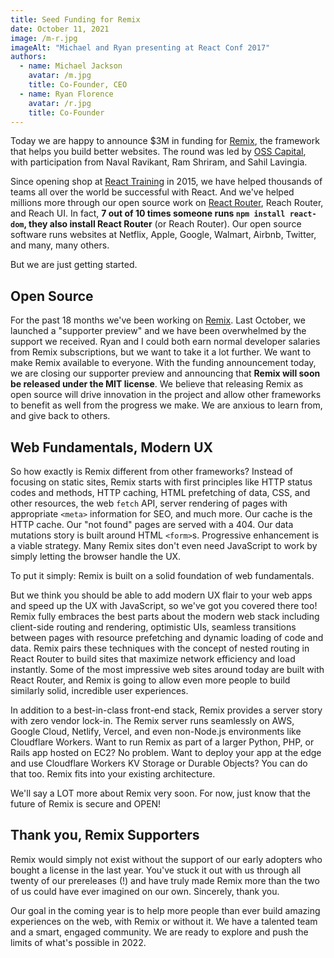 ```yaml
---
title: Seed Funding for Remix
date: October 11, 2021
image: /m-r.jpg
imageAlt: "Michael and Ryan presenting at React Conf 2017"
authors:
  - name: Michael Jackson
    avatar: /m.jpg
    title: Co-Founder, CEO
  - name: Ryan Florence
    avatar: /r.jpg
    title: Co-Founder
---
```


Today we are happy to announce $3M in funding for [Remix](https://remix.run), the framework that helps you build better websites. The round was led by [OSS Capital](https://oss.capital/), with participation from Naval Ravikant, Ram Shriram, and Sahil Lavingia.

Since opening shop at [React Training](https://reacttraining.com) in 2015, we have helped thousands of teams all over the world be successful with React. And we've helped millions more through our open source work on [React Router](https://reactrouter.com), Reach Router, and Reach UI. In fact, **7 out of 10 times someone runs `npm install react-dom`, they also install React Router** (or Reach Router). Our open source software runs websites at Netflix, Apple, Google, Walmart, Airbnb, Twitter, and many, many others.

But we are just getting started.

## Open Source

For the past 18 months we've been working on [Remix](https://remix.run). Last October, we launched a "supporter preview" and we have been overwhelmed by the support we received. Ryan and I could both earn normal developer salaries from Remix subscriptions, but we want to take it a lot further. We want to make Remix available to everyone. With the funding announcement today, we are closing our supporter preview and announcing that **Remix will soon be released under the MIT license**. We believe that releasing Remix as open source will drive innovation in the project and allow other frameworks to benefit as well from the progress we make. We are anxious to learn from, and give back to others.

## Web Fundamentals, Modern UX

So how exactly is Remix different from other frameworks? Instead of focusing on static sites, Remix starts with first principles like HTTP status codes and methods, HTTP caching, HTML prefetching of data, CSS, and other resources, the web `fetch` API, server rendering of pages with appropriate `<meta>` information for SEO, and much more. Our cache is the HTTP cache. Our "not found" pages are served with a 404. Our data mutations story is built around HTML `<form>`s. Progressive enhancement is a viable strategy. Many Remix sites don't even need JavaScript to work by simply letting the browser handle the UX.

To put it simply: Remix is built on a solid foundation of web fundamentals.

But we think you should be able to add modern UX flair to your web apps and speed up the UX with JavaScript, so we've got you covered there too! Remix fully embraces the best parts about the modern web stack including client-side routing and rendering, optimistic UIs, seamless transitions between pages with resource prefetching and dynamic loading of code and data. Remix pairs these techniques with the concept of nested routing in React Router to build sites that maximize network efficiency and load instantly. Some of the most impressive web sites around today are built with React Router, and Remix is going to allow even more people to build similarly solid, incredible user experiences.

In addition to a best-in-class front-end stack, Remix provides a server story with zero vendor lock-in. The Remix server runs seamlessly on AWS, Google Cloud, Netlify, Vercel, and even non-Node.js environments like Cloudflare Workers. Want to run Remix as part of a larger Python, PHP, or Rails app hosted on EC2? No problem. Want to deploy your app at the edge and use Cloudflare Workers KV Storage or Durable Objects? You can do that too. Remix fits into your existing architecture.

We'll say a LOT more about Remix very soon. For now, just know that the future of Remix is secure and OPEN!

## Thank you, Remix Supporters

Remix would simply not exist without the support of our early adopters who bought a license in the last year. You've stuck it out with us through all twenty of our prereleases (!) and have truly made Remix more than the two of us could have ever imagined on our own. Sincerely, thank you.

Our goal in the coming year is to help more people than ever build amazing experiences on the web, with Remix or without it. We have a talented team and a smart, engaged community. We are ready to explore and push the limits of what's possible in 2022.

